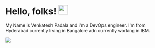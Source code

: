 # Hello, folks! <img src="https://raw.githubusercontent.com/MartinHeinz/MartinHeinz/master/wave.gif" width="30px">

My Name is Venkatesh Padala and i'm a DevOps engineer. I'm from Hyderabad currently living in Bangalore adn currently working in IBM.

![](https://img.shields.io/badge/<WORD_ON_LEFT>-<WORD_ON_RIGHT>-informational?style=flat&logo=<LOGO_NAME>&logoColor=white&color=2bbc8a)

<!---
v-padala/v-padala is a ✨ special ✨ repository because its `README.md` (this file) appears on your GitHub profile.
You can click the Preview link to take a look at your changes.
--->
